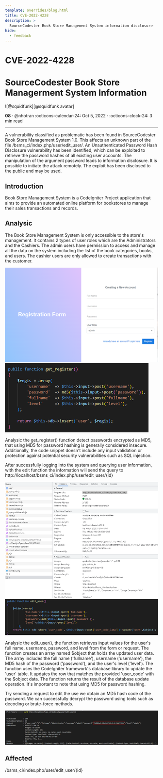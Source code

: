 ```yaml
---
template: overrides/blog.html
title: CVE-2022-4228
description: >
  SourceCodester Book Store Management System information disclosure
hide:
  - feedback
---
```


# CVE-2022-4228

# SourceCodester Book Store Managerment System Information


<aside class="mdx-author" markdown>
![@squidfunk][@squidfunk avatar]

<span>__08__ · @nhotran</span>
<span>
:octicons-calendar-24: Oct 5, 2022 ·
:octicons-clock-24: 3 min read
</span>

</aside>

  [built-in search plugin]: ../../setup/setting-up-site-search.md#built-in-search-plugin
  [@squidfunk avatar]: ../../assets/author/nhoicon.png
  [insiders-4.14.0]: ../../insiders/changelog.md#4.14.0

---

A vulnerability classified as problematic has been found in SourceCodester Book Store Management System 1.0. This affects an unknown part of the file /bsms_ci/index.php/user/edit_user/. An Unauthenticated Password Hash Disclosure vulnerability has been identified, which can be exploited to retrieve the password hashes of all existing user accounts. The manipulation of the argument password leads to information disclosure. It is possible to initiate the attack remotely. The exploit has been disclosed to the public and may be used.



## Introduction

Book Store Management System is a CodeIgniter Project application that aims to provide an automated online platform for bookstores to manage their sales transactions and records.

## Analysic

The Book Store Management System is only accessible to the store's management. It contains 2 types of user roles which are the Administrators and the Cashiers. The admin users have permission to access and manage all the data on the system including the list of the book categories, books, and users. The cashier users are only allowed to create transactions with the customer.


![](image/register_form.png)
![](image/register.png)

Analysic the get_register() function detect passwords encrypted as MD5, that using MD5 for password hashing is generally considered insecure. Additionally, the code snippet doesn't include any input validation or protection against potential security vulnerabilities such as SQL injection.

After successfully logging into the system and querying user information, with the edit function the information will send the query to http://localhost/bsms_ci/index.php/user/edit_user/{id} 

![](image/request.png)
![](image/edit_user.png)

Analysic the edit_user(), the function retrieves input values for the user's full name, username, password, and level from the form or request.
The function creates an array named $object that holds the updated user data. The array includes the full name ('fullname'), username ('username'), the MD5 hash of the password ('password'), and the user's level ('level').
The function uses the CodeIgniter framework's database library to update the 'user' table. It updates the row that matches the provided 'user_code' with the $object data.
The function returns the result of the database update operation.
It's important to note that using MD5 for password hashing.

Try sending a request to edit the use we obtain an MD5 hash code of the password. We can successfully decrypt the password using tools such as decoding or brute-force methods.

![](image/password-hash.png)



## Affected

/bsms_ci/index.php/user/edit_user/{id}


